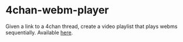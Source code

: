 # 4chan-webm-player

Given a link to a 4chan thread, create a video playlist that plays webms sequentially. Available [here](https://4chan-webm-player.herokuapp.com/).
